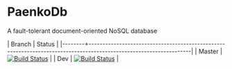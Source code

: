# PaenkoDb

A fault-tolerant document-oriented NoSQL database

| Branch | Status                                                                                                            |
|--------+-------------------------------------------------------------------------------------------------------------------|
| Master | [![Build Status](https://travis-ci.org/paenko/PaenkoDb.svg?branch=master)](https://travis-ci.org/paenko/PaenkoDb) |
| Dev    | [![Build Status](https://travis-ci.org/paenko/PaenkoDb.svg?branch=dev)](https://travis-ci.org/paenko/PaenkoDb)    |
